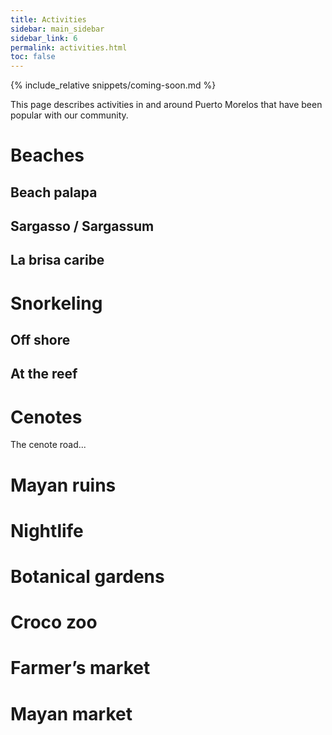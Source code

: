 ```yaml
---
title: Activities
sidebar: main_sidebar
sidebar_link: 6
permalink: activities.html
toc: false
---
```


{% include_relative snippets/coming-soon.md %}

This page describes activities in and around Puerto Morelos that have been popular with our community.

# Beaches
## Beach palapa
## Sargasso / Sargassum
## La brisa caribe
# Snorkeling
## Off shore
## At the reef
# Cenotes
The cenote road...
# Mayan ruins
# Nightlife
# Botanical gardens
# Croco zoo
# Farmer’s market
# Mayan market